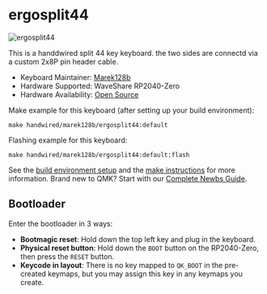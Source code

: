 # ergosplit44

![ergosplit44](https://i.imgur.com/RhRIe2ah.png)

This is a handdwired split 44 key keyboard. the two sides are connectd via a custom 2x8P pin header cable.

* Keyboard Maintainer: [Marek128b](https://github.com/Marek128b)
* Hardware Supported: WaveShare RP2040-Zero
* Hardware Availability: [Open Source](https://github.com/Marek128b/Split40)

Make example for this keyboard (after setting up your build environment):

    make handwired/marek128b/ergosplit44:default

Flashing example for this keyboard:

    make handwired/marek128b/ergosplit44:default:flash

See the [build environment setup](https://docs.qmk.fm/#/getting_started_build_tools) and the [make instructions](https://docs.qmk.fm/#/getting_started_make_guide) for more information. Brand new to QMK? Start with our [Complete Newbs Guide](https://docs.qmk.fm/#/newbs).

## Bootloader

Enter the bootloader in 3 ways:

* **Bootmagic reset**: Hold down the top left key and plug in the keyboard.
* **Physical reset button**: Hold down the `BOOT` button on the RP2040-Zero, then press the `RESET` button.
* **Keycode in layout**: There is no key mapped to `QK_BOOT` in the pre-created keymaps, but you may assign this key in any keymaps you create.
